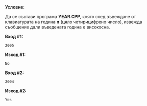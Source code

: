 **Условие:**

Да се състави програма **YEAR.CPP**, която след въвеждане от клавиатурата на година **n** (цяло четирицифрено число), извежда съобщение дали въведената година е високосна.

**Вход #1:**

	2005

**Изход #1:**

	No

**Вход #2:**

	2004

**Изход #2:**

	Yes	
